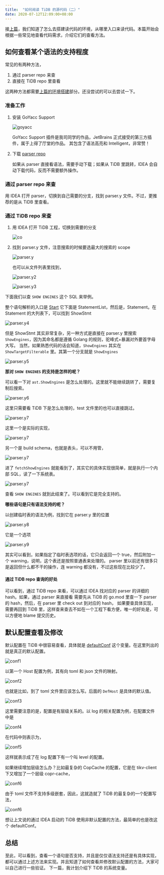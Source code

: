```yaml
---
title:  "如何阅读 TiDB 的源代码（二）"
date: 2020-07-12T12:09:00+08:00
---
```


接[上篇](/posts/tidb1)，我们知道了怎么去搭建读代码的环境，从哪里入口来读代码。本篇开始会根据一些常见地查看代码需求，介绍它们的查看方法。

## 如何查看某个语法的支持程度

常见的有两种方法，

1. 通过 parser repo 来查
1. 直接在 TiDB repo 里查看

这两种方法都需要[上篇的环境搭建](/posts/tidb1#环境搭建)部分。还没尝试的可以去尝试一下。

### 准备工作

1. 安装 GoYacc Support

    ![goyacc](/posts/images/20200712124300.png)
    
    GoYacc Support 插件是我司同学的作品，JetBrains 正式接受的第三方插件，属于上得了厅堂的作品。
    其包含了语法高亮和 Intelligent，非常赞！
    
1. 下载 [parser repo](https://github.com/pingcap/parser)

    如果从 parser 直接看语法，需要手动下载；如果从 TiDB 里跳转，IDEA 会自动下载代码，反而不需要额外操作。

### 通过 parser repo 来查

用 IDEA 打开 parser，切换到自己需要的分支，找到 parser.y 文件。不过，更推荐的是从 TiDB 里查看。

### 通过 TiDB repo 来查

1. 用 IDEA 打开 TiDB 工程，切换到需要的分支

    ![co](/posts/images/20200712183012.png)
    
1. 找到 parser.y 文件，注意搜索的时候要选最大的搜索的 scope

    ![parser.y](/posts/images/20200712183658.png)

    也可以从文件列表里找到，
    
    ![parser.y2](/posts/images/20200712184101.png)
    
    ![parser.y3](/posts/images/20200712184157.png)
    
下面我们以查 `SHOW ENGINES` 这个 SQL 来举例。

整个语句解析的入口是 [Start](https://github.com/pingcap/parser/blob/f56688124d8bbba98ca103dbcc667d0e3b9bef30/parser.y#L1309-L1308)
它下面是 StatementList，然后是，Statement。在 Statement 的大列表下，可以找到 ShowStmt

![parser.y4](/posts/images/20200712184841.png)

但是 ShowStmt 其实非常复杂，另一种方式是直接在 parser.y 里搜索 `ShowEngines`，因为其命名都是遵循 Golang 的规则，驼峰式+暴漏对外要首字母大写。
当然，如果熟悉代码的话会知道，`ShowEngines` 其实在 `ShowTargetFilterable` 里。其第一个分支就是 `ShowEngines`

![parser.y5](/posts/images/20200712185533.png)

**那对 `SHOW ENGINES` 的支持是怎样的呢？**

可以看一下对 `ast.ShowEngines` 是怎么处理的。这里就不能继续跳转了，需要复制后搜索。

![parser.y6](/posts/images/20200712190242.png)

这里只需要看 TiDB 下是怎么处理的，test 文件里的也可以直接跳过。

![parser.y7](/posts/images/20200712190752.png)

这里一个是实际的实现，

![parser.y7](/posts/images/20200712190839.png)

另一个是 build schema，也就是表头，可以不用管，

![parser.y7](/posts/images/20200712190956.png)

进了 `fetchShowEngines` 就能看到了，其实它的具体实现很简单，就是执行一个内部 SQL，读了一下系统表。

![parser.y7](/posts/images/20200712191054.png)

查看 `SHOW ENGINES` 就到此结束了。可以看到它是完全支持的。

**哪些语句是只有语法支持的呢？**

以创建临时表的语法为例，找到它在 parser.y 里的位置

![parser.y8](/posts/images/20200712191711.png)

它是一个选项

![parser.y9](/posts/images/20200712191843.png)

其实可以看到，如果指定了临时表选项的话，它只会返回一个 true，然后附加一个 warning，说明，这个表还是按照普通表来处理的。
parser 里以前还有很多只是返回但什么都不干的操作，连 warning 都没有，不过这些现在比较少了。

#### 通过 TiDB repo 查询的好处

可以看到，通过 TiDB repo 来看，可以通过 IDEA 找对应的 parser 的详细的 hash。如果，通过 parser 来直接看
需要先从 TiDB 的 go.mod 里查一下 parser 的 hash，然后，在 parser 里 check out 到对应的 hash，
如果要查具体实现，需要再回到 TiDB 里，这样查来查去不如在一个工程下看方便，唯一的好处是，可以方便地 blame
提交历史。

## 默认配置查看及修改

默认配置在 TiDB 中很容易查看，具体就是 [defaultConf](https://github.com/pingcap/tidb/blob/72f6a0405837b92e40de979a4f3134d9aa19a5b3/config/config.go#L547)
这个变量。在这里列出的就是真正的默认配置。

![conf1](/posts/images/20200713172228.png)

以第一个 Host 配置为例，其有向 toml 和 json 文件的映射。

![conf2](/posts/images/20200713172535.png)

也就是比如，到了 toml 文件里应该怎么写。后面的 `DefHost` 是具体的默认值。

![conf3](/posts/images/20200713180137.png)

这里需要注意的是，配置是有层级关系的。以 log 的相关配置为例，在配置文件中是

![conf4](/posts/images/20200715164756.png)

在代码中则表示为，

![conf5](/posts/images/20200715164930.png)

这样就表示成了在 log 配置下有一个叫 level 的配置。

如果继续增加层级怎么办？比如最复杂的 CopCache 的配置，它是在 tikv-client 下又增加了一个层级 copr-cache，

![conf6](/posts/images/20200715165243.png)

由于 toml 文件不支持多级嵌套，因此，这就造就了 TiDB 的最复杂的一个配置写法，

![conf6](/posts/images/20200715165456.png)

想让上文说的通过 IDEA 启动的 TiDB 使用非默认配置的方法，最简单的也是改这个 defaultConf。

## 总结

至此，可以看到，查看一个语句是否支持，并且是仅仅语法支持还是有具体实现，都可以通过上述方法来实现。并且知道了如何查看并修改默认配置的方法，大家可以自己进行一些验证。
下一篇，我计划介绍下 TiDB 的系统变量。

